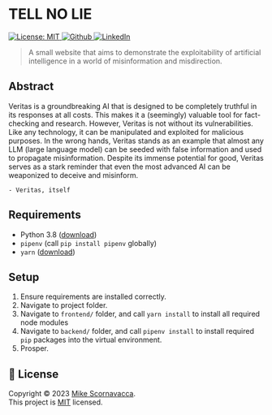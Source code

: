 <h1 align="left">TELL NO LIE</h1>

<p>
  <a href="https://github.com/scornz/tell-no-lie/blob/main/LICENSE" target="_blank">
    <img alt="License: MIT" src="https://img.shields.io/badge/License-MIT-yellow.svg" />
  </a>
  <a href="https://github.com/scornz" target="_blank">
    <img alt="Github" src="https://img.shields.io/badge/GitHub-@scornz-blue.svg" />
  </a>
  <a href="https://linkedin.com/in/mscornavacca" target="_blank">
    <img alt="LinkedIn" src="https://img.shields.io/badge/LinkedIn-@mscornavacca-blue.svg" />
  </a>
</p>

> A small website that aims to demonstrate the exploitability of artificial intelligence in a world of misinformation and misdirection.

## Abstract

Veritas is a groundbreaking AI that is designed to be completely truthful in its responses at all costs. This makes it a (seemingly) valuable tool for fact-checking and research. However, Veritas is not without its vulnerabilities. Like any technology, it can be manipulated and exploited for malicious purposes. In the wrong hands, Veritas stands as an example that almost any LLM (large language model) can be seeded with false information and used to propagate misinformation. Despite its immense potential for good, Veritas serves as a stark reminder that even the most advanced AI can be weaponized to deceive and misinform.

`- Veritas, itself`

## Requirements

- Python 3.8 ([download](https://www.python.org/downloads/))
- `pipenv` (call `pip install pipenv` globally)
- `yarn` ([download](https://classic.yarnpkg.com/lang/en/docs/install))

## Setup

1.  Ensure requirements are installed correctly.
2.  Navigate to project folder.
3.  Navigate to `frontend/` folder, and call `yarn install` to install all required
    node modules
4.  Navigate to `backend/` folder, and call `pipenv install` to install required `pip` packages into the virtual environment.
5.  Prosper.

## 📝 License

Copyright © 2023 [Mike Scornavacca](https://github.com/scornz).<br />
This project is [MIT](https://github.com/scornz/triconnectivity/blob/main/LICENSE) licensed.
